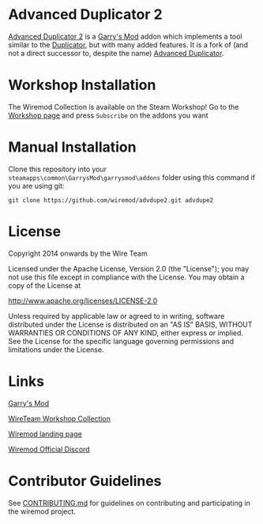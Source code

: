 # Advanced Duplicator 2

[Advanced Duplicator 2][ref-dupe2] is a [Garry's Mod][ref-gmod] addon which implements a tool similar to the [Duplicator][ref-dporg], but with many added features. It is a fork of (and not a direct successor to, despite the name) [Advanced Duplicator][ref-dupe1].

# Workshop Installation

The Wiremod Collection is available on the Steam Workshop! Go to the [Workshop page][ref-wirecoll] and press `Subscribe` on the addons you want

# Manual Installation

Clone this repository into your `steamapps\common\GarrysMod\garrysmod\addons` folder using this command if you are using git:

    git clone https://github.com/wiremod/advdupe2.git advdupe2

# License

Copyright 2014 onwards by the Wire Team

Licensed under the Apache License, Version 2.0 (the "License"); you may not use this file except in compliance with the License. You may obtain a copy of the License at

http://www.apache.org/licenses/LICENSE-2.0

Unless required by applicable law or agreed to in writing, software distributed under the License is distributed on an "AS IS" BASIS, WITHOUT WARRANTIES OR CONDITIONS OF ANY KIND, either express or implied. See the License for the specific language governing permissions and limitations under the License.

# Links

[Garry's Mod](http://garrysmod.com/)

[WireTeam Workshop Collection][ref-wirecoll]

[Wiremod landing page](http://wiremod.com)

[Wiremod Official Discord](https://discord.gg/H8UKY3Y)

# Contributor Guidelines

See [CONTRIBUTING.md][ref-cont] for guidelines on contributing and participating in the wiremod project.

[ref-gmod]: https://store.steampowered.com/app/4000/Garrys_Mod/
[ref-dporg]: https://gmod.fandom.com/wiki/Duplicator
[ref-dupe1]: https://steamcommunity.com/sharedfiles/filedetails/?id=163806212
[ref-dupe2]: https://steamcommunity.com/sharedfiles/filedetails/?id=773402917
[ref-wirecoll]: https://steamcommunity.com/id/wireteam/myworkshopfiles/?appid=4000
[ref-cont]: https://github.com/wiremod/advdupe2/blob/master/CONTRIBUTING.md
